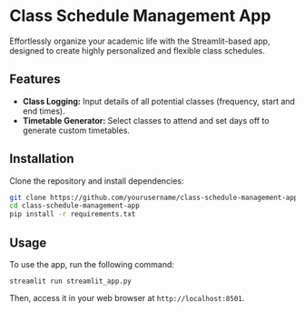 
# Class Schedule Management App

Effortlessly organize your academic life with the Streamlit-based app, designed to create highly personalized and flexible class schedules. 

## Features
- **Class Logging:** Input details of all potential classes (frequency, start and end times).
- **Timetable Generator:** Select classes to attend and set days off to generate custom timetables.

## Installation
Clone the repository and install dependencies:
```bash
git clone https://github.com/yourusername/class-schedule-management-app.git
cd class-schedule-management-app
pip install -r requirements.txt
```

## Usage
To use the app, run the following command:
```
streamlit run streamlit_app.py
```
Then, access it in your web browser at `http://localhost:8501`.
